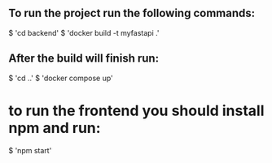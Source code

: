 ## To run the project run the following commands:
$ 'cd backend'
$ 'docker build -t myfastapi .'
## After the build will finish run:
$ 'cd ..'
$ 'docker compose up'

# to run the frontend you should install npm and run:
$ 'npm start'
